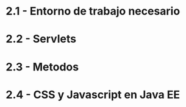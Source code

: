 # 2.1 - Entorno de trabajo necesario


# 2.2 - Servlets


# 2.3 - Metodos


# 2.4 - CSS y Javascript en Java EE


